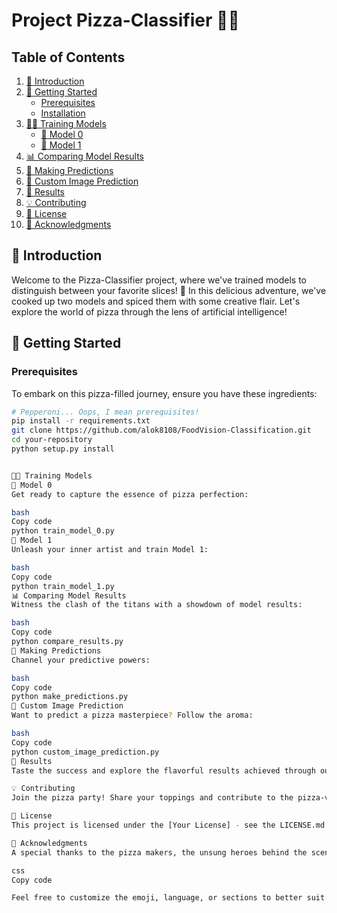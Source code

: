 # Project Pizza-Classifier 🍕🚀

## Table of Contents

1. [🍕 Introduction](#introduction)
2. [🚀 Getting Started](#getting-started)
    - [Prerequisites](#prerequisites)
    - [Installation](#installation)
3. [👩‍💻 Training Models](#training-models)
    - [📸 Model 0](#model-0)
    - [🎨 Model 1](#model-1)
4. [📊 Comparing Model Results](#comparing-model-results)
5. [🔮 Making Predictions](#making-predictions)
6. [🌟 Custom Image Prediction](#custom-image-prediction)
7. [🎉 Results](#results)
8. [💡 Contributing](#contributing)
9. [📜 License](#license)
10. [🙏 Acknowledgments](#acknowledgments)

## 🍕 Introduction

Welcome to the Pizza-Classifier project, where we've trained models to distinguish between your favorite slices! 🍕 In this delicious adventure, we've cooked up two models and spiced them with some creative flair. Let's explore the world of pizza through the lens of artificial intelligence!

## 🚀 Getting Started

### Prerequisites

To embark on this pizza-filled journey, ensure you have these ingredients:

```bash
# Pepperoni... Oops, I mean prerequisites!
pip install -r requirements.txt
git clone https://github.com/alok8108/FoodVision-Classification.git
cd your-repository
python setup.py install


👩‍💻 Training Models
📸 Model 0
Get ready to capture the essence of pizza perfection:

bash
Copy code
python train_model_0.py
🎨 Model 1
Unleash your inner artist and train Model 1:

bash
Copy code
python train_model_1.py
📊 Comparing Model Results
Witness the clash of the titans with a showdown of model results:

bash
Copy code
python compare_results.py
🔮 Making Predictions
Channel your predictive powers:

bash
Copy code
python make_predictions.py
🌟 Custom Image Prediction
Want to predict a pizza masterpiece? Follow the aroma:

bash
Copy code
python custom_image_prediction.py
🎉 Results
Taste the success and explore the flavorful results achieved through our pizza odyssey.

💡 Contributing
Join the pizza party! Share your toppings and contribute to the pizza-verse.

📜 License
This project is licensed under the [Your License] - see the LICENSE.md file for details.

🙏 Acknowledgments
A special thanks to the pizza makers, the unsung heroes behind the scenes. 🍕👩‍🍳

css
Copy code

Feel free to customize the emoji, language, or sections to better suit the tone a
